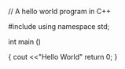 // A hello world program in C++

#include<isostream>
using namespace std;

int main ()

{
cout <<"Hello World"
return 0;
}



